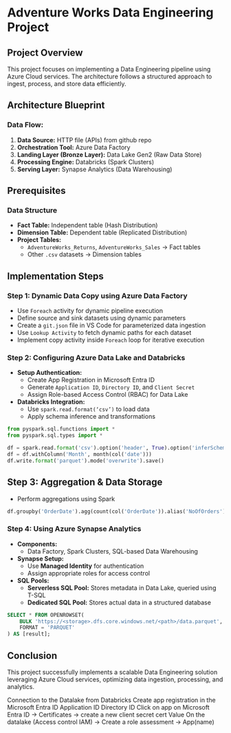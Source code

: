 # Adventure Works Data Engineering Project

## Project Overview
This project focuses on implementing a Data Engineering pipeline using Azure Cloud services. The architecture follows a structured approach to ingest, process, and store data efficiently.

## Architecture Blueprint
### Data Flow:
1. **Data Source:** HTTP file (APIs) from github repo
2. **Orchestration Tool:** Azure Data Factory
3. **Landing Layer (Bronze Layer):** Data Lake Gen2 (Raw Data Store)
4. **Processing Engine:** Databricks (Spark Clusters)
5. **Serving Layer:** Synapse Analytics (Data Warehousing)

## Prerequisites
### Data Structure
- **Fact Table:** Independent table (Hash Distribution)
- **Dimension Table:** Dependent table (Replicated Distribution)
- **Project Tables:**
  - `AdventureWorks_Returns`, `AdventureWorks_Sales` → Fact tables
  - Other `.csv` datasets → Dimension tables

## Implementation Steps
### Step 1: Dynamic Data Copy using Azure Data Factory
- Use `Foreach` activity for dynamic pipeline execution
- Define source and sink datasets using dynamic parameters
- Create a `git.json` file in VS Code for parameterized data ingestion
- Use `Lookup Activity` to fetch dynamic paths for each dataset
- Implement copy activity inside `Foreach` loop for iterative execution

### Step 2: Configuring Azure Data Lake and Databricks
- **Setup Authentication:**
  - Create App Registration in Microsoft Entra ID
  - Generate `Application ID`, `Directory ID`, and `Client Secret`
  - Assign Role-based Access Control (RBAC) for Data Lake
- **Databricks Integration:**
  - Use `spark.read.format(‘csv’)` to load data
  - Apply schema inference and transformations

```python
from pyspark.sql.functions import *
from pyspark.sql.types import *

df = spark.read.format('csv').option('header', True).option('inferSchema', True).load('abfss://<container>@<storage>.dfs.windows.net/<sink_folder>')
df = df.withColumn('Month', month(col('date')))
df.write.format('parquet').mode('overwrite').save()
```

## Step 3: Aggregation & Data Storage
- Perform aggregations using Spark

```python
df.groupby('OrderDate').agg(count(col('OrderDate')).alias('NoOfOrders'))
```

### Step 4: Using Azure Synapse Analytics
- **Components:**
  - Data Factory, Spark Clusters, SQL-based Data Warehousing
- **Synapse Setup:**
  - Use **Managed Identity** for authentication
  - Assign appropriate roles for access control
- **SQL Pools:**
  - **Serverless SQL Pool:** Stores metadata in Data Lake, queried using T-SQL
  - **Dedicated SQL Pool:** Stores actual data in a structured database

```sql
SELECT * FROM OPENROWSET(
    BULK 'https://<storage>.dfs.core.windows.net/<path>/data.parquet',
    FORMAT = 'PARQUET'
) AS [result];
```

## Conclusion
This project successfully implements a scalable Data Engineering solution leveraging Azure Cloud services, optimizing data ingestion, processing, and analytics.

Connection to the Datalake from Databricks 
Create app registration in the Microsoft Entra ID
Application ID
Directory ID
Click on app on Microsoft Entra ID → Certificates → create a new client secret cert 
Value
On the datalake (Access control IAM) → Create a role assessment → App(name) 


